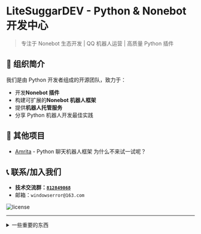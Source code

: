 # LiteSuggarDEV - Python & Nonebot 开发中心

> 专注于 Nonebot 生态开发 | QQ 机器人运营 | 高质量 Python 插件

## 🚀 组织简介

我们是由 Python 开发者组成的开源团队，致力于：

- 开发**Nonebot 插件**
- 构建可扩展的**Nonebot 机器人框架**
- 提供**机器人托管服务**
- 分享 Python 机器人开发最佳实践

## 📔 其他项目

- [Amrita](https://amrita.suggar.top) - Python 聊天机器人框架 为什么不来试一试呢？

## 📞 联系/加入我们

- **技术交流群：[`812849068`](https://qun.qq.com/universal-share/share?ac=1&authKey=vh0cMiGMReZUx2hsSMxWIDLss5PR%2BKsxDwTpv5sQZi4YYBJF5Cv8dDE8Z%2FbMz9S%2B&busi_data=eyJncm91cENvZGUiOiI4MTI4NDkwNjgiLCJ0b2tlbiI6ImpZWGFHRzlZc2JmblkzbStaYjJmK29BZWpiZjZOZ1A1TWdUNkhkdXVhZDBoZTA1Q29CNGdGamFzNVlvMzl5dE0iLCJ1aW4iOiIzMTk2MzczMTY2In0%3D&data=CF8Q6VSwqPdtoPJpEUBDBAgA9frVZxDZFPaDXPDhQ9HSi8uVpV6xHsoY-CoszJBvs2RHuQi7Dqct5jz7cuauCw&svctype=4&tempid=h5_group_info)**
- 邮箱：`windowserror@163.com`

![license](https://img.shields.io/badge/license-MIT-blue.svg)

---

<details>
<summary>一些重要的东西</summary>

[特别鸣谢](./thanks.md)
</details>
